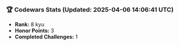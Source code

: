 ### 🏆 Codewars Stats (Updated: 2025-04-06 14:06:41 UTC)

- **Rank:** 8 kyu
- **Honor Points:** 3
- **Completed Challenges:** 1
